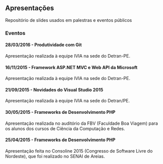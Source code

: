 ## Apresentações
Repositório de slides usados em palestras e eventos públicos

### Eventos

#### 28/03/2016 - Produtividade com Git
Apresentação realizada à equipe IVIA na sede do Detran-PE.

#### 16/11/2015 - Framework ASP.NET MVC e Web API da Microsoft
Apresentação realizada à equipe IVIA na sede do Detran-PE.

#### 21/09/2015 - Novidades do Visual Studio 2015
Apresentação realizada à equipe IVIA na sede do Detran/PE.

#### 30/05/2015 - Frameworks de Desenvolvimento PHP
Apresentação realizada no auditório da FBV (Faculdade Boa Viagem) para os alunos dos cursos de Ciência da Computação e Redes.

#### 25/04/2015 -  Frameworks de Desenvolvimento PHP
Apresentação feita no Consoline 2015 (Congresso de Software Livre do Nordeste), que foi realizado no SENAI de Areias.

